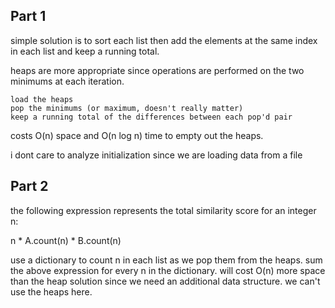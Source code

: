 ## Part 1
simple solution is to sort each list then add the elements at the same index in each list and keep a running total.

heaps are more appropriate since operations are performed on the two minimums at each iteration.

```
load the heaps
pop the minimums (or maximum, doesn't really matter)
keep a running total of the differences between each pop'd pair
```

costs O(n) space and O(n log n) time to empty out the heaps.

i dont care to analyze initialization since we are loading data from a file

## Part 2
the following expression represents the total similarity score for an integer n:

n * A.count(n) * B.count(n)

use a dictionary to count n in each list as we pop them from the heaps. sum the above expression for every n in the dictionary. will cost O(n) more space than the heap solution since we need an additional data structure. we can't use the heaps here.
